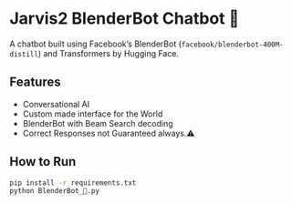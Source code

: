 # Jarvis2 BlenderBot Chatbot 🤖

A chatbot built using Facebook’s BlenderBot (`facebook/blenderbot-400M-distill`) and Transformers by Hugging Face.

## Features
- Conversational AI
- Custom made interface for the World
- BlenderBot with Beam Search decoding
- Correct Responses not Guaranteed always.⚠️

## How to Run
```bash
pip install -r requirements.txt
python BlenderBot_🤖.py
